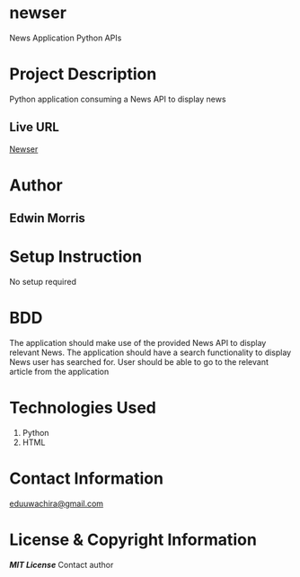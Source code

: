 # newser
News Application Python APIs

# Project Description
Python application consuming a News API to display news

## Live URL
[Newser](https://newser-news.herokuapp.com/)

# Author
## Edwin Morris

# Setup Instruction
No setup required

# BDD
The application should make use of the provided News API to display relevant News. The application should have a search functionality to display News user has searched for. User should be able to go to the relevant article from the application

# Technologies Used
1. Python
2. HTML

# Contact Information
eduuwachira@gmail.com

# License & Copyright Information
***MIT License***
Contact author 
